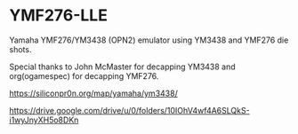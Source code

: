 # YMF276-LLE

Yamaha YMF276/YM3438 (OPN2) emulator using YM3438 and YMF276 die shots.

Special thanks to John McMaster for decapping YM3438 and org(ogamespec) for decapping YMF276.

https://siliconpr0n.org/map/yamaha/ym3438/

https://drive.google.com/drive/u/0/folders/10IOhV4wf4A6SLQkS-i1wyJnyXH5o8DKn
